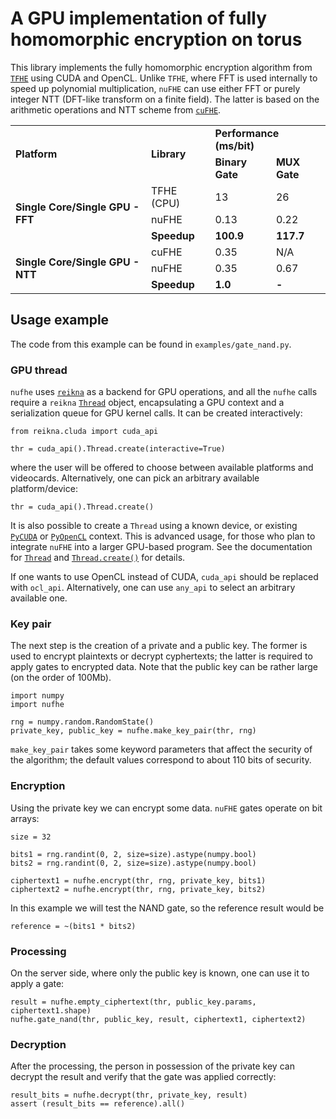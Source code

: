 # A GPU implementation of fully homomorphic encryption on torus

This library implements the fully homomorphic encryption algorithm from [`TFHE`](https://github.com/tfhe/tfhe) using CUDA and OpenCL. Unlike `TFHE`, where FFT is used internally to speed up polynomial multiplication, `nuFHE` can use either FFT or purely integer NTT (DFT-like transform on a finite field). The latter is based on the arithmetic operations and NTT scheme from [`cuFHE`](https://github.com/vernamlab/cuFHE).

<table>
  <tr>
    <td rowspan="2"><b>Platform</b></td>
    <td rowspan="2"><b>Library</b></td>
    <td colspan="2"><b>Performance (ms/bit)</b></td>
  </tr>
  <tr>
    <td><b>Binary Gate</b></td>
    <td><b>MUX Gate</b></td>
  </tr>
  <tr>
    <td rowspan="3"><b>Single Core/Single GPU - FFT</b></td>
    <td>TFHE (CPU)</td>
    <td>13</td>
    <td>26</td>
  </tr>
  <tr>
    <td>nuFHE</td>
    <td>0.13</td>
    <td>0.22</td>
  </tr>
  <tr>
    <td><b>Speedup</b></td>
    <td><b>100.9</b></td>
    <td><b>117.7</b></td>
  </tr>
  <tr>
    <td rowspan="3"><b>Single Core/Single GPU - NTT</b></td>
    <td>cuFHE</td>
    <td>0.35</td>
    <td>N/A</td>
  </tr>
  <tr>
    <td>nuFHE</td>
    <td>0.35</td>
    <td>0.67</td>
  </tr>
  <tr>
    <td><b>Speedup</b></td>
    <td><b>1.0</b></td>
    <td><b>-</b></td>
  </tr>
</table>

## Usage example

The code from this example can be found in `examples/gate_nand.py`.


### GPU thread

`nufhe` uses [`reikna`](https://github.com/fjarri/reikna) as a backend for GPU operations, and all the `nufhe` calls require a `reikna` [`Thread`](http://reikna.publicfields.net/en/latest/api/cluda.html#reikna.cluda.api.Thread) object, encapsulating a GPU context and a serialization queue for GPU kernel calls. It can be created interactively:

    from reikna.cluda import cuda_api

    thr = cuda_api().Thread.create(interactive=True)

where the user will be offered to choose between available platforms and videocards. Alternatively, one can pick an arbitrary available platform/device:

    thr = cuda_api().Thread.create()

It is also possible to create a `Thread` using a known device, or existing [`PyCUDA`](https://github.com/inducer/pycuda) or [`PyOpenCL`](https://github.com/inducer/pyopencl) context. This is advanced usage, for those who plan to integrate `nuFHE` into a larger GPU-based program. See the documentation for [`Thread`](http://reikna.publicfields.net/en/latest/api/cluda.html#reikna.cluda.api.Thread) and [`Thread.create()`](http://reikna.publicfields.net/en/latest/api/cluda.html#reikna.cluda.api.Thread.create) for details.

If one wants to use OpenCL instead of CUDA, `cuda_api` should be replaced with `ocl_api`. Alternatively, one can use `any_api` to select an arbitrary available one.


### Key pair

The next step is the creation of a private and a public key. The former is used to encrypt plaintexts or decrypt cyphertexts; the latter is required to apply gates to encrypted data. Note that the public key can be rather large (on the order of 100Mb).

    import numpy
    import nufhe

    rng = numpy.random.RandomState()
    private_key, public_key = nufhe.make_key_pair(thr, rng)

`make_key_pair` takes some keyword parameters that affect the security of the algorithm; the default values correspond to about 110 bits of security.


### Encryption

Using the private key we can encrypt some data. `nuFHE` gates operate on bit arrays:

    size = 32

    bits1 = rng.randint(0, 2, size=size).astype(numpy.bool)
    bits2 = rng.randint(0, 2, size=size).astype(numpy.bool)

    ciphertext1 = nufhe.encrypt(thr, rng, private_key, bits1)
    ciphertext2 = nufhe.encrypt(thr, rng, private_key, bits2)

In this example we will test the NAND gate, so the reference result would be

    reference = ~(bits1 * bits2)


### Processing

On the server side, where only the public key is known, one can use it to apply a gate:

    result = nufhe.empty_ciphertext(thr, public_key.params, ciphertext1.shape)
    nufhe.gate_nand(thr, public_key, result, ciphertext1, ciphertext2)


### Decryption

After the processing, the person in possession of the private key can decrypt the result and verify that the gate was applied correctly:

    result_bits = nufhe.decrypt(thr, private_key, result)
    assert (result_bits == reference).all()
